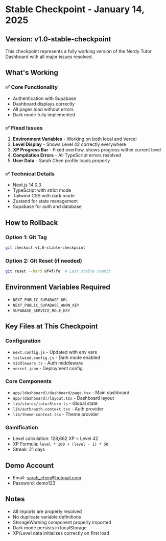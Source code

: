 # Stable Checkpoint - January 14, 2025

## Version: v1.0-stable-checkpoint

This checkpoint represents a fully working version of the Nerdy Tutor Dashboard with all major issues resolved.

## What's Working

### ✅ Core Functionality
- Authentication with Supabase
- Dashboard displays correctly
- All pages load without errors
- Dark mode fully implemented

### ✅ Fixed Issues
1. **Environment Variables** - Working on both local and Vercel
2. **Level Display** - Shows Level 42 correctly everywhere
3. **XP Progress Bar** - Fixed overflow, shows progress within current level
4. **Compilation Errors** - All TypeScript errors resolved
5. **User Data** - Sarah Chen profile loads properly

### ✅ Technical Details
- Next.js 14.0.3
- TypeScript with strict mode
- Tailwind CSS with dark mode
- Zustand for state management
- Supabase for auth and database

## How to Rollback

### Option 1: Git Tag
```bash
git checkout v1.0-stable-checkpoint
```

### Option 2: Git Reset (if needed)
```bash
git reset --hard 9f4f7fe  # Last stable commit
```

## Environment Variables Required
- `NEXT_PUBLIC_SUPABASE_URL`
- `NEXT_PUBLIC_SUPABASE_ANON_KEY`
- `SUPABASE_SERVICE_ROLE_KEY`

## Key Files at This Checkpoint

### Configuration
- `next.config.js` - Updated with env vars
- `tailwind.config.js` - Dark mode enabled
- `middleware.ts` - Auth middleware
- `vercel.json` - Deployment config

### Core Components
- `app/(dashboard)/dashboard/page.tsx` - Main dashboard
- `app/(dashboard)/layout.tsx` - Dashboard layout
- `lib/stores/tutorStore.ts` - Global state
- `lib/auth/auth-context.tsx` - Auth provider
- `lib/theme-context.tsx` - Theme provider

### Gamification
- Level calculation: 128,662 XP = Level 42
- XP Formula: `level * 100 + (level - 1) * 50`
- Streak: 21 days

## Demo Account
- Email: sarah_chen@hotmail.com
- Password: demo123

## Notes
- All imports are properly resolved
- No duplicate variable definitions
- StorageWarning component properly imported
- Dark mode persists in localStorage
- XP/Level data initializes correctly on first load 